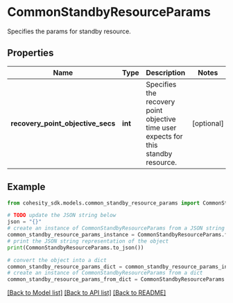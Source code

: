 # CommonStandbyResourceParams

Specifies the params for standby resource.

## Properties

Name | Type | Description | Notes
------------ | ------------- | ------------- | -------------
**recovery_point_objective_secs** | **int** | Specifies the recovery point objective time user expects for this standby resource. | [optional] 

## Example

```python
from cohesity_sdk.models.common_standby_resource_params import CommonStandbyResourceParams

# TODO update the JSON string below
json = "{}"
# create an instance of CommonStandbyResourceParams from a JSON string
common_standby_resource_params_instance = CommonStandbyResourceParams.from_json(json)
# print the JSON string representation of the object
print(CommonStandbyResourceParams.to_json())

# convert the object into a dict
common_standby_resource_params_dict = common_standby_resource_params_instance.to_dict()
# create an instance of CommonStandbyResourceParams from a dict
common_standby_resource_params_from_dict = CommonStandbyResourceParams.from_dict(common_standby_resource_params_dict)
```
[[Back to Model list]](../README.md#documentation-for-models) [[Back to API list]](../README.md#documentation-for-api-endpoints) [[Back to README]](../README.md)


